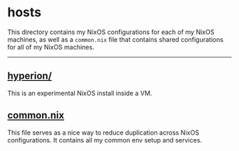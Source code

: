 # hosts

This directory contains my NixOS configurations for each of my NixOS machines, as well as a `common.nix` file that contains shared configurations for all of my NixOS machines.

---

## [hyperion/](./hyperion)

This is an experimental NixOS install inside a VM.

## [common.nix](./common.nix)

This file serves as a nice way to reduce duplication across NixOS configurations. It contains all my common env setup and services.
